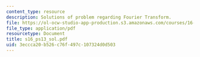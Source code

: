 ```yaml
---
content_type: resource
description: Solutions of problem regarding Fourier Transform.
file: https://ol-ocw-studio-app-production.s3.amazonaws.com/courses/16-01-unified-engineering-i-ii-iii-iv-fall-2005-spring-2006/3eccca20b526c76f497c107324d0d503_s16_ps13_sol.pdf
file_type: application/pdf
resourcetype: Document
title: s16_ps13_sol.pdf
uid: 3eccca20-b526-c76f-497c-107324d0d503
---
```

